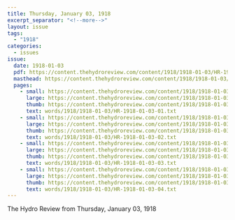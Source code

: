 ```yaml
---
title: Thursday, January 03, 1918
excerpt_separator: "<!--more-->"
layout: issue
tags:
  - "1918"
categories:
  - issues
issue:
  date: 1918-01-03
  pdf: https://content.thehydroreview.com/content/1918/1918-01-03/HR-1918-01-03.pdf
  masthead: https://content.thehydroreview.com/content/1918/1918-01-03/masthead/HR-1918-01-03.jpg
  pages:
    - small: https://content.thehydroreview.com/content/1918/1918-01-03/small/HR-1918-01-03-01.jpg
      large: https://content.thehydroreview.com/content/1918/1918-01-03/large/HR-1918-01-03-01.jpg
      thumb: https://content.thehydroreview.com/content/1918/1918-01-03/thumbnails/HR-1918-01-03-01.jpg
      text: words/1918/1918-01-03/HR-1918-01-03-01.txt
    - small: https://content.thehydroreview.com/content/1918/1918-01-03/small/HR-1918-01-03-02.jpg
      large: https://content.thehydroreview.com/content/1918/1918-01-03/large/HR-1918-01-03-02.jpg
      thumb: https://content.thehydroreview.com/content/1918/1918-01-03/thumbnails/HR-1918-01-03-02.jpg
      text: words/1918/1918-01-03/HR-1918-01-03-02.txt
    - small: https://content.thehydroreview.com/content/1918/1918-01-03/small/HR-1918-01-03-03.jpg
      large: https://content.thehydroreview.com/content/1918/1918-01-03/large/HR-1918-01-03-03.jpg
      thumb: https://content.thehydroreview.com/content/1918/1918-01-03/thumbnails/HR-1918-01-03-03.jpg
      text: words/1918/1918-01-03/HR-1918-01-03-03.txt
    - small: https://content.thehydroreview.com/content/1918/1918-01-03/small/HR-1918-01-03-04.jpg
      large: https://content.thehydroreview.com/content/1918/1918-01-03/large/HR-1918-01-03-04.jpg
      thumb: https://content.thehydroreview.com/content/1918/1918-01-03/thumbnails/HR-1918-01-03-04.jpg
      text: words/1918/1918-01-03/HR-1918-01-03-04.txt
---
```


The Hydro Review from Thursday, January 03, 1918

<!--more-->

